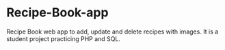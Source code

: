 # Recipe-Book-app
Recipe Book web app to add, update and delete recipes with images. It is a student project practicing PHP and SQL.
